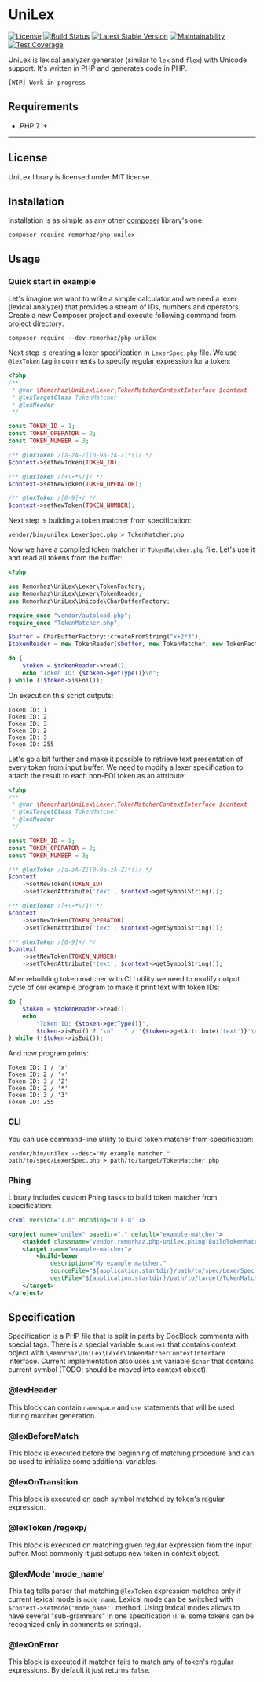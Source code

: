 # UniLex

[![License](https://poser.pugx.org/remorhaz/php-unilex/license)](https://packagist.org/packages/remorhaz/php-unilex)
[![Build Status](https://travis-ci.org/remorhaz/php-unilex.svg?branch=master)](https://travis-ci.org/remorhaz/php-unilex)
[![Latest Stable Version](https://poser.pugx.org/remorhaz/php-unilex/version)](https://packagist.org/packages/remorhaz/php-unilex)
[![Maintainability](https://api.codeclimate.com/v1/badges/86f9f83bebfb4d44a210/maintainability)](https://codeclimate.com/github/remorhaz/php-unilex/maintainability)
[![Test Coverage](https://api.codeclimate.com/v1/badges/86f9f83bebfb4d44a210/test_coverage)](https://codeclimate.com/github/remorhaz/php-unilex/test_coverage)

UniLex is lexical analyzer generator (similar to `lex` and `flex`) with Unicode support.
It's written in PHP and generates code in PHP.

```
[WIP] Work in progress
```
## Requirements
* PHP 7.1+

***
## License
UniLex library is licensed under MIT license.

## Installation
Installation is as simple as any other [composer](https://getcomposer.org/) library's one:
```
composer require remorhaz/php-unilex
```

## Usage
### Quick start in example
Let's imagine we want to write a simple calculator and we need a lexer (lexical analyzer) that provides a stream of IDs, numbers and operators.
Create a new Composer project and execute following command from project directory:
```
composer require --dev remorhaz/php-unilex
```
Next step is creating a lexer specification in `LexerSpec.php` file. We use `@lexToken` tag in comments to specify regular expression for a token:
```php
<?php
/**
 * @var \Remorhaz\UniLex\Lexer\TokenMatcherContextInterface $context
 * @lexTargetClass TokenMatcher
 * @lexHeader
 */

const TOKEN_ID = 1;
const TOKEN_OPERATOR = 2;
const TOKEN_NUMBER = 3;

/** @lexToken /[a-zA-Z][0-9a-zA-Z]*()/ */
$context->setNewToken(TOKEN_ID);

/** @lexToken /[+\-*\/]/ */
$context->setNewToken(TOKEN_OPERATOR);

/** @lexToken /[0-9]+/ */
$context->setNewToken(TOKEN_NUMBER);
```
Next step is building a token matcher from specification:
```
vendor/bin/unilex LexerSpec.php > TokenMatcher.php
```
Now we have a compiled token matcher in `TokenMatcher.php` file. Let's use it and read all tokens from the buffer:
```php
<?php

use Remorhaz\UniLex\Lexer\TokenFactory;
use Remorhaz\UniLex\Lexer\TokenReader;
use Remorhaz\UniLex\Unicode\CharBufferFactory;

require_once "vendor/autoload.php";
require_once "TokenMatcher.php";

$buffer = CharBufferFactory::createFromString("x+2*3");
$tokenReader = new TokenReader($buffer, new TokenMatcher, new TokenFactory(0xFF));

do {
    $token = $tokenReader->read();
    echo "Token ID: {$token->getType()}\n";
} while (!$token->isEoi());
```
On execution this script outputs:
```
Token ID: 1
Token ID: 2
Token ID: 3
Token ID: 2
Token ID: 3
Token ID: 255
```
Let's go a bit further and make it possible to retrieve text presentation of every token from input buffer. We need to modify a lexer specification to attach the result to each non-EOI token as an attribute:
```php
<?php
/**
 * @var \Remorhaz\UniLex\Lexer\TokenMatcherContextInterface $context
 * @lexTargetClass TokenMatcher
 * @lexHeader
 */

const TOKEN_ID = 1;
const TOKEN_OPERATOR = 2;
const TOKEN_NUMBER = 3;

/** @lexToken /[a-zA-Z][0-9a-zA-Z]*()/ */
$context
    ->setNewToken(TOKEN_ID)
    ->setTokenAttribute('text', $context->getSymbolString());

/** @lexToken /[+\-*\/]/ */
$context
    ->setNewToken(TOKEN_OPERATOR)
    ->setTokenAttribute('text', $context->getSymbolString());

/** @lexToken /[0-9]+/ */
$context
    ->setNewToken(TOKEN_NUMBER)
    ->setTokenAttribute('text', $context->getSymbolString());
```
After rebuilding token matcher with CLI utility we need to modify output cycle of our example program to make it print text with token IDs:
```php
do {
    $token = $tokenReader->read();
    echo
        "Token ID: {$token->getType()}",
        $token->isEoi() ? "\n" : " / '{$token->getAttribute('text')}'\n";
} while (!$token->isEoi());
```
And now program prints:
```
Token ID: 1 / 'x'
Token ID: 2 / '+'
Token ID: 3 / '2'
Token ID: 2 / '*'
Token ID: 3 / '3'
Token ID: 255
```

### CLI
You can use command-line utility to build token matcher from specification:
```
vendor/bin/unilex --desc="My example matcher." path/to/spec/LexerSpec.php > path/to/target/TokenMatcher.php
```

### Phing
Library includes custom Phing tasks to build token matcher from specification:
```xml
<?xml version="1.0" encoding="UTF-8" ?>

<project name="unilex" basedir="." default="example-matcher">
    <taskdef classname="vendor.remorhaz.php-unilex.phing.BuildTokenMatcher" name="build-lexer" />
    <target name="example-matcher">
        <build-lexer
            description="My example matcher."
            sourceFile="${application.startdir}/path/to/spec/LexerSpec.php"
            destFile="${application.startdir}/path/to/target/TokenMatcher.php" />
    </target>
</project>
```

## Specification
Specification is a PHP file that is split in parts by DocBlock comments with special tags. There is a special variable `$context` that contains context object with `\Remorhaz\UniLex\Lexer\TokenMatcherContextInterface` interface. Current implementation also uses `int` variable `$char` that contains current symbol (TODO: should be moved into context object).
### @lexHeader
This block can contain `namespace` and `use` statements that will be used during matcher generation.
### @lexBeforeMatch
This block is executed before the beginning of matching procedure and can be used to initialize some additional variables.
### @lexOnTransition
This block is executed on each symbol matched by token's regular expression.
### @lexToken /regexp/
This block is executed on matching given regular expression from the input buffer. Most commonly it just setups new token in context object.
### @lexMode 'mode_name'
This tag tells parser that matching `@lexToken` expression matches only if current lexical mode is `mode_name`. Lexical mode can be switched with `$context->setMode('mode_name')` method. Using lexical modes allows to have several "sub-grammars" in one specification (i. e. some tokens can be recognized only in comments or strings).
### @lexOnError
This block is executed if matcher fails to match any of token's regular expressions. By default it just returns `false`.
